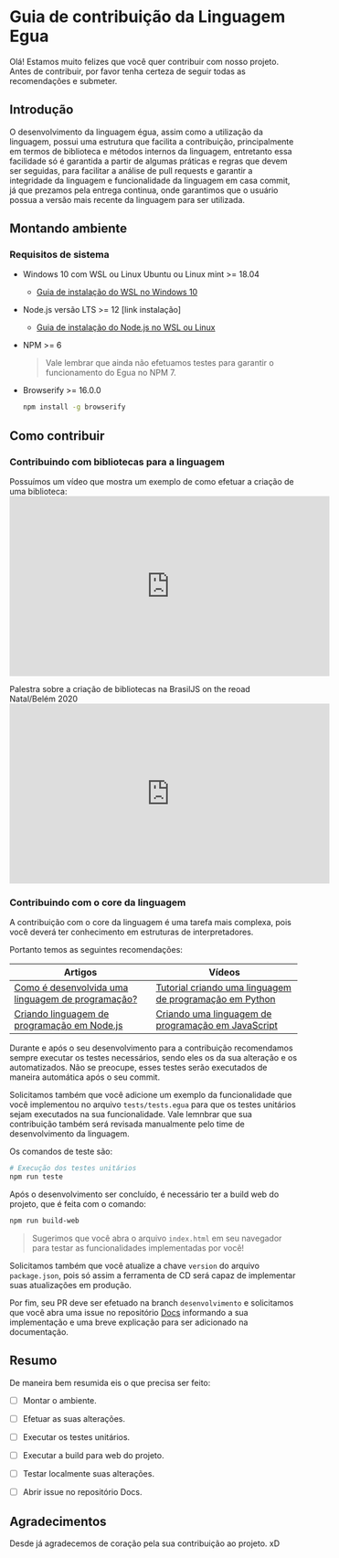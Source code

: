 # Guia de contribuição da Linguagem Egua

Olá! Estamos muito felizes que você quer contribuir com nosso projeto. Antes de contribuir, por favor tenha certeza de seguir todas as recomendações e submeter.

## Introdução

O desenvolvimento da linguagem égua, assim como a utilização da linguagem, possui uma estrutura que facilita a contribuição, principalmente em termos de biblioteca e métodos internos da linguagem, entretanto essa facilidade só é garantida a partir de algumas práticas e regras que devem ser seguidas, para facilitar a análise de pull requests e garantir a integridade da linguagem e funcionalidade da linguagem em casa commit, já que prezamos pela entrega continua, onde garantimos que o usuário possua a versão mais recente da linguagem para ser utilizada.

## Montando ambiente

### Requisitos de sistema

- Windows 10 com WSL ou Linux Ubuntu ou Linux mint >= 18.04
    - [Guia de instalação do WSL no Windows 10](https://docs.microsoft.com/pt-br/windows/wsl/install-win10)

- Node.js versão LTS >= 12 [link instalação]
    - [Guia de instalação do Node.js no WSL ou Linux](https://github.com/nodesource/distributions/blob/master/README.md#deb)

- NPM >= 6
    > Vale lembrar que ainda não efetuamos testes para garantir o funcionamento do Egua no NPM 7.

- Browserify >= 16.0.0
    ```sh
    npm install -g browserify
    ```

## Como contribuir

### Contribuindo com bibliotecas para a linguagem

Possuímos um vídeo que mostra um exemplo de como efetuar a criação de uma biblioteca:
    <iframe width="560" height="315" src="https://www.youtube.com/embed/CZw0-y4Em2U" frameborder="0" allow="accelerometer; autoplay; clipboard-write; encrypted-media; gyroscope; picture-in-picture" allowfullscreen></iframe>

Palestra sobre a criação de bibliotecas na BrasilJS on the reoad Natal/Belém 2020
    <iframe width="560" height="315" src="https://www.youtube.com/embed/W2LccJacNXE?start=5553" frameborder="0" allow="accelerometer; autoplay; clipboard-write; encrypted-media; gyroscope; picture-in-picture" allowfullscreen></iframe>

### Contribuindo com o core da linguagem

A contribuição com o core da linguagem é uma tarefa mais complexa, pois você deverá ter conhecimento em estruturas de interpretadores.

Portanto temos as seguintes recomendações:

| Artigos | Vídeos |
|---|---|
| [Como é desenvolvida uma linguagem de programação?](https://pt.stackoverflow.com/questions/124436/como-%C3%A9-desenvolvida-uma-linguagem-de-programa%C3%A7%C3%A3o#:~:text=Criar%20uma%20linguagem%20de%20programa%C3%A7%C3%A3o,%C3%A9%20algo%20conceitual%2C%20%C3%A9%20abstrata.) | [Tutorial criando uma linguagem de programação em Python](https://www.youtube.com/watch?v=9tSuJzwe9Ok&list=PLP7hn9TNf1CEl8A8jQfZSRYcgUIqBhIJU) |
| [Criando linguagem de programação em Node.js](https://repl.it/talk/learn/Making-your-own-programming-language-with-NodeJS/45779) | [Criando uma linguagem de programação em JavaScript](https://youtu.be/YpT-GpcHf2g) |

Durante e após o seu desenvolvimento para a contribuição recomendamos sempre executar os testes necessários, sendo eles os da sua alteração e os automatizados. Não se preocupe, esses testes serão executados de maneira automática após o seu commit.

Solicitamos também que você adicione um exemplo da funcionalidade que você implementou no arquivo `tests/tests.egua` para que os testes unitários sejam executados na sua funcionalidade. Vale lemnbrar que sua contribuição também será revisada manualmente pelo time de desenvolvimento da linguagem.

Os comandos de teste são:

```sh
# Execução dos testes unitários
npm run teste
```

Após o desenvolvimento ser concluído, é necessário ter a build web do projeto, que é feita com o comando: 
```sh
npm run build-web
```

> Sugerimos que você abra o arquivo `index.html` em seu navegador para testar as funcionalidades implementadas por você! 

Solicitamos também que você atualize a chave `version` do arquivo `package.json`, pois só assim a ferramenta de CD será capaz de implementar suas atualizações em produção.

Por fim, seu PR deve ser efetuado na branch `desenvolvimento` e solicitamos que você abra uma issue no repositório [Docs](https://github.com/eguatech/docs) informando a sua implementação e uma breve explicação para ser adicionado na documentação.


## Resumo

De maneira bem resumida eis o que precisa ser feito:

- [ ] Montar o ambiente.

- [ ] Efetuar as suas alterações.

- [ ] Executar os testes unitários.

- [ ] Executar a build para web do projeto.

- [ ] Testar localmente suas alterações.

- [ ] Abrir issue no repositório Docs.

## Agradecimentos

Desde já agradecemos de coração pela sua contribuição ao projeto. xD